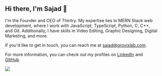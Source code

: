 ## Hi there, I'm Sajad 👋

I'm the Founder and CEO of Thintry. My expertise lies in MERN Stack web development, where I work with JavaScript, TypeScript, Python, C, C++, and Git. Additionally, I have skills in Video Editing, Graphic Designing, Digital Marketing, and more.

If you'd like to get in touch, you can reach me at sajad@grovixlab.com.

For more information, you can check out my profiles on [LinkedIn](https://www.linkedin.com/in/sajadpp/) and [GitHub](https://github.com/mrsajadpp).

<picture>
  <source
    srcset="https://github-readme-stats.vercel.app/api?username=mrsajadpp&show_icons=true&theme=dark"
    media="(prefers-color-scheme: dark)"
  />
  <source
    srcset="https://github-readme-stats.vercel.app/api?username=mrsajadpp&show_icons=true"
    media="(prefers-color-scheme: light), (prefers-color-scheme: no-preference)"
  />
  <img src="https://github-readme-stats.vercel.app/api?username=mrsajadpp&show_icons=true" />
</picture>

